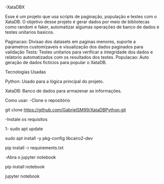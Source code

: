 -XataDBX

Esse é um projeto que usa scripts de paginação, população e testes com  o XataDB. O objetivo desse projeto é gerar dados por meio de bibliotecas como random e faker, automatizar algumas operações de banco de dados e testes unitarios basicos.

Paginacao: Divisao dos datasets em paginas menores, suporte a parametros customizaveis e visualização dos dados paginados para validação
Tests: Testes unitarios para verificar a integridade dos dados e relatorio automatizados com os resultados dos testes.
Populacao: Auto geração de dados ficticios para popular o XataDB.

Tecnologias Usadas

Python: Usado para a lógica principal do projeto.

XataDB: Banco de dados para armazenar as informações.

Como usar:
-Clone o repositório

git clone https://github.com/GabrielSM99/XataDBPython.git

-Instale os requisitos

1-
sudo apt update

sudo apt install -y pkg-config libcairo2-dev

pip install -r requirements.txt

-Abra o jupyter notebook

pip install notebook

jupyter notebook
